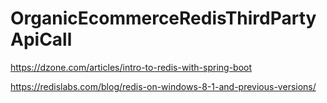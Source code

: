 # OrganicEcommerceRedisThirdPartyApiCall

https://dzone.com/articles/intro-to-redis-with-spring-boot

https://redislabs.com/blog/redis-on-windows-8-1-and-previous-versions/
